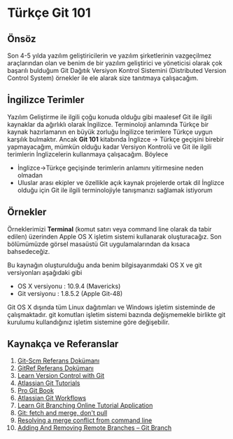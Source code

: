 # Türkçe Git 101

## Önsöz

Son 4-5 yılda yazılım geliştiricilerin ve yazılım şirketlerinin vazgeçilmez araçlarından olan ve benim de bir yazılım geliştirici ve yöneticisi olarak çok başarılı bulduğum Git Dağıtık Versiyon Kontrol Sistemini (Distributed Version Control System) örnekler ile ele alarak size tanıtmaya çalışacağım.

## İngilizce Terimler

Yazılım Geliştirme ile ilgili çoğu konuda olduğu gibi maalesef Git ile ilgili kaynaklar da ağırlıklı olarak İngilizce. Terminoloji anlamında Türkçe bir kaynak hazırlamanın en büyük zorluğu İngilizce terimlere Türkçe uygun karşılık bulmaktır. Ancak **Git 101** kitabında İnglizce -> Türkçe geçişini birebir yapmayacağım, mümkün olduğu kadar Versiyon Kontrolü ve Git ile ilgili terimlerin İnglizcelerin kullanmaya çalışacağım. Böylece

* İnglizce->Türkçe geçişinde terimlerin anlamını yitirmesine neden olmadan
* Uluslar arası ekipler ve özellikle açık kaynak projelerde ortak dil İnglizce olduğu için Git ile ilgili terminolojiyle tanışmanızı sağlamak istiyorum

<!--
# Konuların Dizilimi

Konuların diziliminde ağırlıklı olarak [Learn Version Control with Git](http://www.git-tower.com/learn/ebook/command-line/introduction  "Learn Version Control with Git") kitabının çevrimiçi versiyonu temel alınacak. Belirtilen kaynaktaki başlıklara ve içeriğie ilave olarak daha ayrıntılı bir kitap olan [Pro Git](http://git-scm.com/book "Pro Git") kitabından da faydalanacağız.
-->

## Örnekler

Örneklerimizi **Terminal** (komut satırı veya command line olarak da tabir edilen) üzerinden Apple OS X işletim sistemi kullanarak oluşturacağız. Son bölümümüzde görsel masaüstü Git uygulamalarından da kısaca bahsedeceğiz.

Bu kaynağın oluşturulduğu anda benim bilgisayarımdaki OS X ve git versiyonları aşağıdaki gibi

* OS X versiyonu : 10.9.4 (Mavericks)
* Git versiyonu : 1.8.5.2 (Apple Git-48)

Git OS X dışında tüm Linux dağıtımları ve Windows işletim sisteminde de çalışmaktadır. git komutları işletim sistemi bazında değişmemekle birlikte git kurulumu kullandığınız işletim sistemine göre değişebilir.

## Kaynakça ve Referanslar

1. [Git-Scm Referans Dokümanı](http://git-scm.com/docs)
2. [GitRef Referans Dokümanı](http://gitref.org/branching/)
3. [Learn Version Control with Git](http://www.git-tower.com/learn/ebook/command-line/introduction)
4. [Atlassian Git Tutorials](https://www.atlassian.com/git/tutorial)
5. [Pro Git Book](http://git-scm.com/book)
6. [Atlassian Git Workflows](https://www.atlassian.com/git/workflows)
7. [Learn Git Branching Online Tutorial Application](http://pcottle.github.io/learnGitBranching/)
8. [Git: fetch and merge, don't pull]( http://longair.net/blog/2009/04/16/git-fetch-and-merge/ )
9. [Resolving a merge conflict from command line](https://help.github.com/articles/resolving-a-merge-conflict-from-the-command-line)
10. [Adding And Removing Remote Branches – Git Branch](http://www.gitguys.com/topics/adding-and-removing-remote-branches/)
